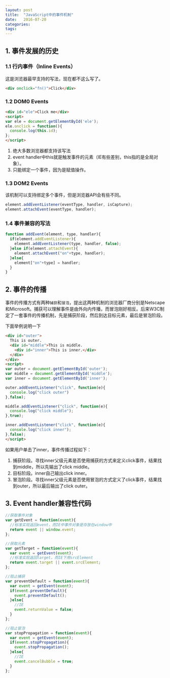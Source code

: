 ```yaml
---
layout: post
title:  "JavaScript中的事件机制"
date:   2016-07-20
categories: 
tags: 
---
```


## 1. 事件发展的历史

### 1.1 行内事件（Inline Events）

这是浏览器最早支持的写法，现在都不这么写了。

```html
<div onclick="fn()">Click</div>
```

<!--more-->

### 1.2 DOM0 Events

```html
<div id="ele">Click me</div>
<script>
var ele = document.getElementById('ele');
ele.onclick = function(){
  console.log(this.id);
};
</script>
```

1. 绝大多数浏览器都支持该写法
2. event handler中this就是触发事件的元素（IE有些差别，this指的是全局对象）。
3. 只能绑定一个事件，因为是赋值操作。

### 1.3 DOM2 Events

该机制可以支持绑定多个事件，但是浏览器API会有些不同。

```javascript
element.addEventListener(eventType, handler, isCapture);
element.attachEvent(eventType, handler);
```

### 1.4 事件兼容的写法

```javascript
function addEvent(element, type, handler){
  if(element.addEventListener){
    element.addEventListener(type, handler, false);
  }else if(element.attachEvent){
    element.attachEvent("on"+type, handler);
  }else{
    element["on"+type] = handler;
  }
}
```

## 2. 事件的传播

事件的传播方式有两种`捕获`和`冒泡`，提出这两种机制的浏览器厂商分别是Netscape和Microsoft。捕获可以理解事件是由外向内传播，而冒泡刚好相反。后来W3C制定了一套事件的传播机制，先是捕获阶段，然后到达目标元素，最后是冒泡阶段。

下面举例说明一下

```html
<div id="outer">
  This is outer.
  <div id="middle">This is middle.
    <div id="inner">This is inner.</div>
  </div>
</div>
<script>
var outer = document.getElementById('outer');
var middle = document.getElementById('middle');
var inner = document.getElementById('inner');

outer.addEventListener("click", function(e){
  console.log("click outer")
},false);

middle.addEventListener("click", function(e){
  console.log("click middle");
},true);

inner.addEventListener("click", function(e){
  console.log("click inner");
},false);
</script>
```

如果用户单击了inner，事件传播过程如下：

1. 捕获阶段。寻找inner父级元素是否使用捕获的方式来定义click事件，结果找到middle，所以先输出了click middle。
2. 目标阶段。inner自己输出click inner。
3. 冒泡阶段。寻找inner父级元素是否使用冒泡的方式定义了click事件，结果找到outer，所以最后输出了click outer。

## 3. Event handler兼容性代码

```javascript
//获取事件对象
var getEvent = function(event){
  //标准实现返回event，而IE中事件对象是存放在window中
  return event || window.event;
};

//获取元素
var getTarget = function(event){
  var event = getEvent(event);
  //标准实现返回target，而IE下用srcElement
  return event.target || event.srcElement;
};

//阻止捕获
var preventDefault = function(event){
  var event = getEvent(event);
  if(event.preventDefault){
    event.preventDefault();
  }else{
    //IE
    event.returnValue = false;
  }
};

//阻止冒泡
var stopPropagation = function(event){
  var event = getEvent(event);
  if(event.stopPropagation){
    event.stopPropagation();
  }else{
    //IE
    event.cancelBubble = true;
  }
};
```




